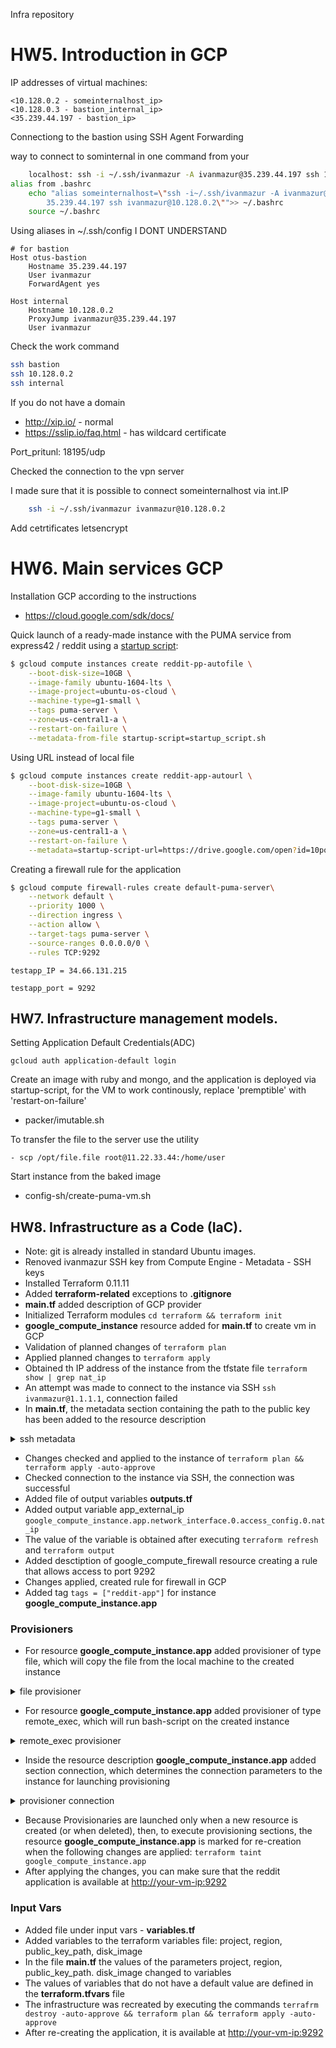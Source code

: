 
Infra repository
# HW5. Introduction in GCP

IP addresses of virtual machines:

``` text
<10.128.0.2 - someinternalhost_ip>
<10.128.0.3 - bastion_internal_ip>
<35.239.44.197 - bastion_ip>
```
Connectiong to the bastion using SSH Agent Forwarding

way to connect to sominternal in one command from your 
``` bash
    localhost: ssh -i ~/.ssh/ivanmazur -A ivanmazur@35.239.44.197 ssh 10.128.0.2
alias from .bashrc
    echo "alias someinternalhost=\"ssh -i~/.ssh/ivanmazur -A ivanmazur@
        35.239.44.197 ssh ivanmazur@10.128.0.2\"">> ~/.bashrc
    source ~/.bashrc
```
Using aliases in ~/.ssh/config I DONT UNDERSTAND
``` text
# for bastion
Host otus-bastion
    Hostname 35.239.44.197
    User ivanmazur
    ForwardAgent yes

Host internal
    Hostname 10.128.0.2
    ProxyJump ivanmazur@35.239.44.197
    User ivanmazur
```
Check the work command
``` bash
ssh bastion
ssh 10.128.0.2
ssh internal
```

If you do not have a domain
- http://xip.io/ - normal
- https://sslip.io/faq.html - has wildcard certificate

Port_pritunl: 18195/udp

Checked the connection to the vpn server

I made sure that it is possible to connect someinternalhost via int.IP
``` bash
    ssh -i ~/.ssh/ivanmazur ivanmazur@10.128.0.2
```

Add cetrtificates letsencrypt

# HW6. Main services GCP

Installation GCP according to the instructions
- https://cloud.google.com/sdk/docs/

Quick launch of a ready-made instance with the PUMA service from express42 / reddit using a [startup script](https://cloud.google.com/compute/docs/startupscript):
``` bash
$ gcloud compute instances create reddit-pp-autofile \
    --boot-disk-size=10GB \
    --image-family ubuntu-1604-lts \
    --image-project=ubuntu-os-cloud \
    --machine-type=g1-small \
    --tags puma-server \
    --zone=us-central1-a \
    --restart-on-failure \
    --metadata-from-file startup-script=startup_script.sh
```

Using URL instead of local file
``` bash
$ gcloud compute instances create reddit-app-autourl \
    --boot-disk-size=10GB \
    --image-family ubuntu-1604-lts \
    --image-project=ubuntu-os-cloud \
    --machine-type=g1-small \
    --tags puma-server \
    --zone=us-central1-a \
    --restart-on-failure \
    --metadata=startup-script-url=https://drive.google.com/open?id=10poex4HuOAKy6gO6-Ve9r4cLd5utNtWe
```

Creating a firewall rule for the application
``` bash
$ gcloud compute firewall-rules create default-puma-server\
    --network default \
    --priority 1000 \
    --direction ingress \
    --action allow \
    --target-tags puma-server \
    --source-ranges 0.0.0.0/0 \
    --rules TCP:9292
```

``` text
testapp_IP = 34.66.131.215

testapp_port = 9292
```

## HW7. Infrastructure management models.

Setting Application Default Credentials(ADC)
``` text
gcloud auth application-default login
```

Create an image with ruby and mongo, and the application is deployed via startup-script, for the VM to work continously, replace 'premptible' with 'restart-on-failure'
- packer/imutable.sh

To transfer the file to the server use the utility
``` text
- scp /opt/file.file root@11.22.33.44:/home/user
```

Start instance from the baked image
- config-sh/create-puma-vm.sh

## HW8. Infrastructure as a Code (IaC).

- Note: git is already installed in standard Ubuntu images.
- Renoved ivanmazur SSH key from Compute Engine - Metadata - SSH keys
- Installed Terraform 0.11.11
- Added **terraform-related** exceptions to **.gitignore**
- **main.tf** added description of GCP provider
- Initialized Terraform modules `cd terraform && terraform init`
- **google_compute_instance** resource added for **main.tf** to create vm in GCP
- Validation of planned changes of `terraform plan`
- Applied planned changes to `terraform apply`
- Obtained th IP address of the instance from the tfstate file `terraform show | grep nat_ip`
- An attempt was made to connect to the instance via SSH `ssh ivanmazur@1.1.1.1`, connection failed
- In **main.tf**, the metadata section containing the path to the public key has been added to the resource description

<details>
    <summary>ssh metadata</summary>

```bash
metadata {
    ssh-keys = "ivanmazur:${file("~/.ssh/ivanmazur.pub")}"
}
```

</details>

- Changes checked and applied to the instance of `terraform plan && terraform apply -auto-approve`
- Checked connection to the instance via SSH, the connection was successful
- Added file of output variables **outputs.tf**
- Added output variable app_external_ip `google_compute_instance.app.network_interface.0.access_config.0.nat_ip`
- The value of the variable is obtained after executing `terraform refresh` and `terraform output`
- Added desctiption of google_compute_firewall resource creating a rule that allows access to port 9292
- Changes applied, created rule for firewall in GCP
- Added tag `tags = ["reddit-app"]` for instance **google_compute_instance.app**

### Provisioners

- For resource **google_compute_instance.app** added provisioner of type file, which will copy the file from the local machine to the created instance

<details>
    <summary>file provisioner</summary>

```ruby
provisioner "file" {
    source = "files/puma.service"
    destination = "/tmp/puma.service"
}
```

</details>

- For resource **google_compute_instance.app** added provisioner of type remote_exec, which will run bash-script on the created instance

<details>
    <summary>remote_exec provisioner</summary>

```ruby
provisioner "remote-exec" {
    script = "file/deploy.sh"
}
```

</details>

- Inside the resource description **google_compute_instance.app** added section connection, which determines the connection parameters to the instance for launching provisioning

<details>
    <summary>provisioner connection</summary>

```ruby
  connection {
    type  = "ssh"
    user  = "ivanmazur"
    agent = false

    # Private key path
    private_key = "${file(var.private_key_path)}"
  }
```


</details>

- Because Provisionaries are launched only when a new resource is created (or when deleted), then, to execute provisioning sections, the resource **google_compute_instance.app** is marked for re-creation when the following changes are applied: `terraform taint google_compute_instance.app`
- After applying the changes, you can make sure that the reddit application is available at <http://your-vm-ip:9292>

### Input Vars

- Added file under input vars - **variables.tf**
- Added variables to the terraform variables file: project, region, public_key_path, disk_image
- In the file **main.tf** the values of the parameters project, region, public_key_path. disk_image changed to variables
- The values of variables that do not have a default value are defined in the **terraform.tfvars** file
- The infrastructure was recreated by executing the commands `terrafrm destroy -auto-approve && terraform plan && terraform apply -auto-approve`
- After re-creating the application, it is available at <http://your-vm-ip:9292>